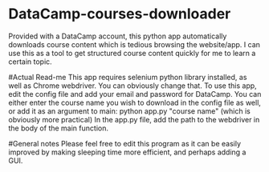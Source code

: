 # DataCamp-courses-downloader
Provided with a DataCamp account, this python app automatically downloads course content which is tedious browsing the website/app. I can use this as a tool to get structured course content quickly for me to learn a certain topic.

#Actual Read-me
This app requires selenium python library installed, as well as Chrome webdriver. You can obviously change that.
To use this app, edit the config file and add your email and password for DataCamp.
You can either enter the course name you wish to download in the config file as well, or add it as an argument to main:
python app.py "course name" (which is obviously more practical)
In the app.py file, add the path to the webdriver in the body of the main function.

#General notes
Please feel free to edit this program as it can be easily improved by making sleeping time more efficient, and perhaps adding a GUI.
